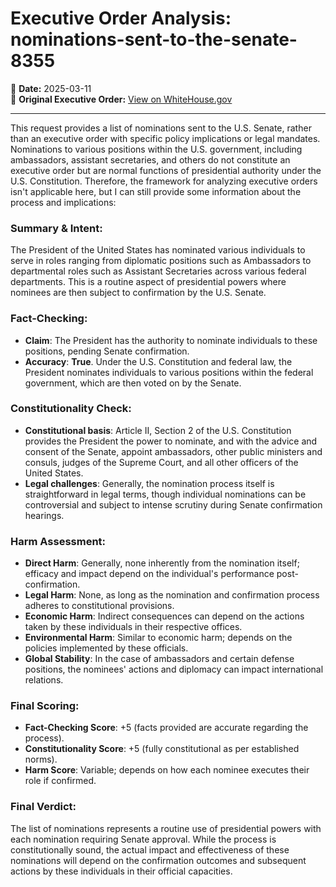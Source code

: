 # Executive Order Analysis: nominations-sent-to-the-senate-8355

📅 **Date:** 2025-03-11  
🔗 **Original Executive Order:** [View on WhiteHouse.gov](https://www.whitehouse.gov/presidential-actions/2025/03/nominations-sent-to-the-senate-8355/)

---

This request provides a list of nominations sent to the U.S. Senate, rather than an executive order with specific policy implications or legal mandates. Nominations to various positions within the U.S. government, including ambassadors, assistant secretaries, and others do not constitute an executive order but are normal functions of presidential authority under the U.S. Constitution. Therefore, the framework for analyzing executive orders isn't applicable here, but I can still provide some information about the process and implications:

### Summary & Intent:
The President of the United States has nominated various individuals to serve in roles ranging from diplomatic positions such as Ambassadors to departmental roles such as Assistant Secretaries across various federal departments. This is a routine aspect of presidential powers where nominees are then subject to confirmation by the U.S. Senate. 

### Fact-Checking:
- **Claim**: The President has the authority to nominate individuals to these positions, pending Senate confirmation.
- **Accuracy**: **True**. Under the U.S. Constitution and federal law, the President nominates individuals to various positions within the federal government, which are then voted on by the Senate.

### Constitutionality Check:
- **Constitutional basis**: Article II, Section 2 of the U.S. Constitution provides the President the power to nominate, and with the advice and consent of the Senate, appoint ambassadors, other public ministers and consuls, judges of the Supreme Court, and all other officers of the United States.
- **Legal challenges**: Generally, the nomination process itself is straightforward in legal terms, though individual nominations can be controversial and subject to intense scrutiny during Senate confirmation hearings.

### Harm Assessment:
- **Direct Harm**: Generally, none inherently from the nomination itself; efficacy and impact depend on the individual's performance post-confirmation.
- **Legal Harm**: None, as long as the nomination and confirmation process adheres to constitutional provisions.
- **Economic Harm**: Indirect consequences can depend on the actions taken by these individuals in their respective offices.
- **Environmental Harm**: Similar to economic harm; depends on the policies implemented by these officials.
- **Global Stability**: In the case of ambassadors and certain defense positions, the nominees' actions and diplomacy can impact international relations.

### Final Scoring:
- **Fact-Checking Score**: +5 (facts provided are accurate regarding the process).
- **Constitutionality Score**: +5 (fully constitutional as per established norms).
- **Harm Score**: Variable; depends on how each nominee executes their role if confirmed.

### Final Verdict:
The list of nominations represents a routine use of presidential powers with each nomination requiring Senate approval. While the process is constitutionally sound, the actual impact and effectiveness of these nominations will depend on the confirmation outcomes and subsequent actions by these individuals in their official capacities.
